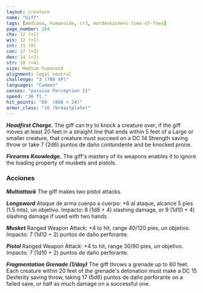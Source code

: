 ```yaml
---
layout: creature
name: "Giff"
tags: [mediana, humanoide, cr3, mordenkainens-tome-of-foes]
page_number: 204
cha: 12 (+1)
wis: 12 (+1)
int: 11 (0)
con: 17 (+3)
dex: 14 (+2)
str: 18 (+4)
size: Medium humanoid
alignment: legal neutral
challenge: "3 (700 XP)"
languages: "Common"
senses: "passive Perception 11"
speed: "30 ft."
hit_points: "60  (8d8 + 24)"
armor_class: "16 (breastplate)"
---
```


***Headfirst Charge.*** The giff can try to knock a creature over; if the giff moves at least 20 feet in a straight line that ends within 5 feet of a Large or smaller creature, that creature must succeed on a DC 14 Strength saving throw or take 7 (2d6) puntos de daño contundente and be knocked prone.

***Firearms Knowledge.*** The giff's mastery of its weapons enables it to ignore the loading property of muskets and pistols.

### Acciones

***Multiattack*** The giff makes two pistol attacks.

***Longsword*** Ataque de arma cuerpo a cuerpo: +6 al ataque, alcance 5 pies (1.5 mts), un objetivo. Impacto: 8 (1d8 + 4) slashing damage, or 9 (1d10 + 4) slashing damage if used with two hands.

***Musket*** Ranged Weapon Attack: +4 to hit, range 40/120 pies, un objetivo. Impacto: 7 (1d12 + 2) puntos de daño perforante.

***Pistol*** Ranged Weapon Attack: +4 to hit, range 30/90 pies, un objetivo. Impacto: 7 (1d10 + 2) puntos de daño perforante.

***Fragmentation Grenade (1/day)*** The giff throws a grenade up to 60 feet. Each creature within 20 feet of the grenade's detonation must make a DC 15 Dexterity saving throw, taking 17 (5d6) puntos de daño perforante on a failed save, or half as much damage on a successful one.